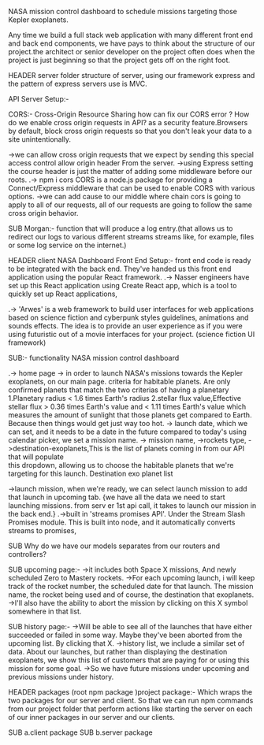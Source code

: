 NASA mission control dashboard to schedule missions targeting those Kepler exoplanets.

Any time we build a full stack web application with many different front end and back end components,
we have pays to think about the structure of our project.the architect or senior developer on the project often does when the project
is just beginning so that the project gets off on the right foot.

HEADER server
folder structure of server,
using our framework express and the pattern of express servers use is MVC.

API Server Setup:- 

CORS:- Cross-Origin Resource Sharing 
how can fix our CORS error ?
How do we enable cross origin requests in API?
as a security feature.Browsers by default, block cross origin requests so that you don't leak your data to a site unintentionally.

->we can allow cross origin requests that we expect by sending this special access control allow origin header From the server.
->using Express setting the course header is just the matter of adding some middleware before our roots.
.-> npm i cors
CORS is a node.js package for providing a Connect/Express middleware that can be used to enable CORS with various options.
->we can add cause to our middle where chain cors is going to apply to all of our requests, all of our requests are going to follow the same cross origin behavior.

SUB Morgan:- function that will produce a log entry.(that allows us to redirect our logs to various different streams streams like, for example, files or some log service on the internet.)

HEADER client
NASA Dashboard Front End Setup:-
front end code is ready to be integrated with the back end.
They've handed us this front end application using the popular React framework.
.-> Nasser engineers have set up this React application using Create React app, which is a tool to quickly set up React applications,

.-> 'Arwes' is a web framework to build user interfaces for web applications based on science fiction and cyberpunk
styles guidelines, animations and sounds effects. The idea is to provide an user experience as if you were using futuristic out of a movie interfaces for your project.
(science fiction UI framework)



SUB:- functionality NASA mission control dashboard  

.-> home page
-> in order to launch NASA's missions towards the Kepler exoplanets, on our main page.
   criteria for habitable planets.
   Are only confirmed planets that match the two criterias of having a planetary 
   1.Planetary radius < 1.6 times Earth's radius
   2.stellar flux value,Effective stellar flux > 0.36 times Earth's value and < 1.11 times Earth's value
   which measures the amount of sunlight that those planets get compared to Earth.
   Because then things would get just way too hot.
-> launch date, which we can set, and it needs to be a date in the future compared to today's 
   using calendar picker, we set a mission name.
-> mission name,
->rockets type, 
->destination-exoplanets,This is the list of planets coming in from our API that will populate  
  this dropdown, allowing us to choose the habitable planets that we're targeting for this launch. Destination exo planet list

->launch mission, when we're ready, we can select launch mission to add that launch in upcoming tab. {we have all the data we need to start launching missions. from serv er 1st api call, it takes to launch our mission in the back end.}
.->built in 'streams promises API'. Under the Stream Slash Promises module.
This is built into node, and it automatically converts streams to promises,


SUB Why do we have our models separates from our routers and controllers?


SUB upcoming page:- 
->it includes both Space X missions, And newly scheduled Zero to Mastery rockets.
->For each upcoming launch, i will keep track of the rocket number, the scheduled date for that launch.
The mission name, the rocket being used and of course, the destination that exoplanets.
->I'll also have the ability to abort the mission by clicking on this X symbol somewhere in that list.

SUB history page:-
->Will be able to see all of the launches that have either succeeded or failed in some way.
Maybe they've been aborted from the upcoming list. By clicking that X.
->history list, we include a similar set of data. About our launches, but rather than displaying the destination exoplanets, we show this list of customers
that are paying for or using this mission for some goal.
->So we have future missions under upcoming and previous missions under history.


HEADER packages
(root npm package )project package:- Which wraps the two packages for our server and client.
So that we can run npm commands from our project folder that perform actions like starting the server
on each of our inner packages in our server and our clients.

SUB a.client package
SUB b.server package

